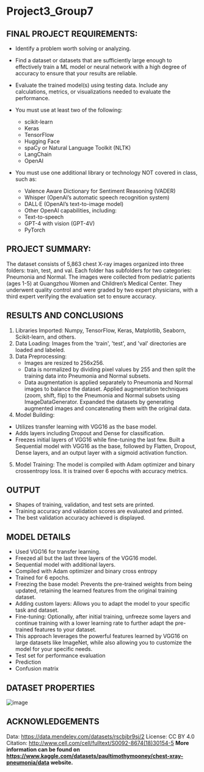 # Project3_Group7

## FINAL PROJECT REQUIREMENTS:
* Identify a problem worth solving or analyzing.
* Find a dataset or datasets that are sufficiently large enough to effectively train a ML model or neural network with a high degree of accuracy to ensure that your results are reliable.
* Evaluate the trained model(s) using testing data. Include any calculations, metrics, or visualizations needed to evaluate the performance.

* You must use at least two of the following:
  - scikit-learn
  - Keras
  - TensorFlow
  - Hugging Face
  - spaCy or Natural Language Toolkit (NLTK)
  - LangChain
  - OpenAI

* You must use one additional library or technology NOT covered in class, such as:
  - Valence Aware Dictionary for Sentiment Reasoning (VADER)
  - Whisper (OpenAI’s automatic speech recognition system)
  - DALL·E (OpenAI’s text-to-image model)
  - Other OpenAI capabilities, including:
  - Text-to-speech
  - GPT-4 with vision (GPT-4V)
  - PyTorch

## PROJECT SUMMARY:
The dataset consists of 5,863 chest X-ray images organized into three folders: train, test, and val. Each folder has subfolders for two categories: Pneumonia and Normal.
The images were collected from pediatric patients (ages 1-5) at Guangzhou Women and Children’s Medical Center. They underwent quality control and were graded by two expert physicians, with a third expert verifying the evaluation set to ensure accuracy.

## RESULTS AND CONCLUSIONS
1. Libraries Imported: Numpy, TensorFlow, Keras, Matplotlib, Seaborn, Scikit-learn, and others.
2. Data Loading: Images from the 'train', 'test', and 'val' directories are loaded and labeled.
3. Data Preprocessing:
   * Images are resized to 256x256.
   * Data is normalized by dividing pixel values by 255 and then split the training data into Pneumonia and Normal subsets.
   * Data augmentation is applied separately to Pneumonia and Normal images to balance the dataset. Applied augmentation techniques (zoom, shift, flip) to the Pneumonia and Normal subsets using ImageDataGenerator. Expanded the datasets by generating augmented images and concatenating them with the original data.
4. Model Building:
  * Utilizes transfer learning with VGG16 as the base model.
  * Adds layers including Dropout and Dense for classification.
  * Freezes initial layers of VGG16 while fine-tuning the last few. Built a Sequential model with VGG16 as the base, followed by Flatten, Dropout, Dense layers, and an output layer with a sigmoid activation function.
5. Model Training: The model is compiled with Adam optimizer and binary crossentropy loss. It is trained over 6 epochs with accuracy metrics.

## OUTPUT 
  * Shapes of training, validation, and test sets are printed.
  * Training accuracy and validation scores are evaluated and printed.
  * The best validation accuracy achieved is displayed.

## MODEL DETAILS
  * Used VGG16 for transfer learning.
  * Freezed all but the last three layers of the VGG16 model.
  * Sequential model with additional layers.
  * Compiled with Adam optimizer and binary cross entropy 
  * Trained for 6 epochs.
  * Freezing the base model: Prevents the pre-trained weights from being updated, retaining the learned features from the original training dataset.
  * Adding custom layers: Allows you to adapt the model to your specific task and dataset.
  * Fine-tuning: Optionally, after initial training, unfreeze some layers and continue training with a lower learning rate to further adapt the pre-trained features to your dataset.
  * This approach leverages the powerful features learned by VGG16 on large datasets like ImageNet, while also allowing you to customize the model for your specific needs.
  * Test set for performance evaluation
  * Prediction
  * Confusion matrix

## DATASET PROPERTIES
![image](https://github.com/mvenegas011/Project3_Group7/assets/33967792/4b19937d-9732-4c56-875c-61d69cf59aa7)

## ACKNOWLEDGEMENTS 
Data: https://data.mendeley.com/datasets/rscbjbr9sj/2
License: CC BY 4.0
Citation: http://www.cell.com/cell/fulltext/S0092-8674(18)30154-5
**More information can be found on https://www.kaggle.com/datasets/paultimothymooney/chest-xray-pneumonia/data website.**
